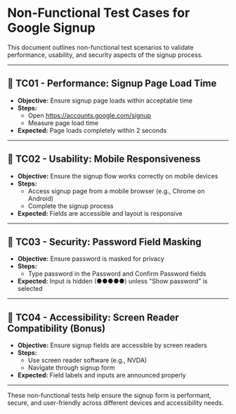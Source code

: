 # Non-Functional Test Cases for Google Signup

This document outlines non-functional test scenarios to validate performance, usability, and security aspects of the signup process.

---

## 🧪 TC01 - Performance: Signup Page Load Time

- **Objective:** Ensure signup page loads within acceptable time
- **Steps:**
  - Open https://accounts.google.com/signup
  - Measure page load time
- **Expected:** Page loads completely within 2 seconds

---

## 🧪 TC02 - Usability: Mobile Responsiveness

- **Objective:** Ensure the signup flow works correctly on mobile devices
- **Steps:**
  - Access signup page from a mobile browser (e.g., Chrome on Android)
  - Complete the signup process
- **Expected:** Fields are accessible and layout is responsive

---

## 🧪 TC03 - Security: Password Field Masking

- **Objective:** Ensure password is masked for privacy
- **Steps:**
  - Type password in the Password and Confirm Password fields
- **Expected:** Input is hidden (●●●●●) unless "Show password" is selected

---

## 🧪 TC04 - Accessibility: Screen Reader Compatibility (Bonus)

- **Objective:** Ensure signup fields are accessible by screen readers
- **Steps:**
  - Use screen reader software (e.g., NVDA)
  - Navigate through signup form
- **Expected:** Field labels and inputs are announced properly

---

These non-functional tests help ensure the signup form is performant, secure, and user-friendly across different devices and accessibility needs.
